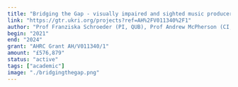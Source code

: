 ```yaml
---
title: "Bridging the Gap - visually impaired and sighted music producers working side by side"
link: "https://gtr.ukri.org/projects?ref=AH%2FV011340%2F1"
author: "Prof Franziska Schroeder (PI, QUB), Prof Andrew McPherson (CI, QMUL)"
begin: "2021"
end: "2024"
grant: "AHRC Grant AH/V011340/1"
amount: "£576,879"
status: "active"
tags: ["academic"]
image: "./bridgingthegap.png"
---
```


